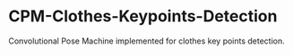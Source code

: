 # CPM-Clothes-Keypoints-Detection
Convolutional Pose Machine implemented for clothes key points detection.
